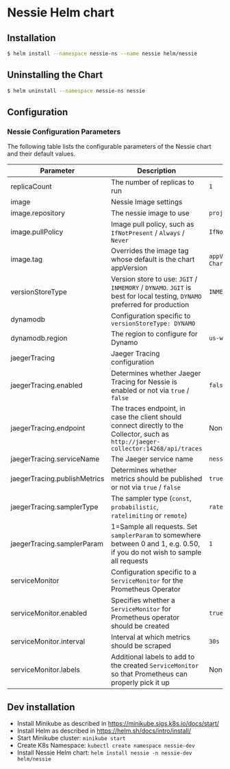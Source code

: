 # Nessie Helm chart

## Installation
```bash
$ helm install --namespace nessie-ns --name nessie helm/nessie
```

## Uninstalling the Chart

```bash
$ helm uninstall --namespace nessie-ns nessie
```

## Configuration
### Nessie Configuration Parameters
The following table lists the configurable parameters of the Nessie chart and their default values.

| Parameter  | Description | Default |
| -----------| ----------- | ------- |
| replicaCount | The number of replicas to run | `1` |
| image | Nessie Image settings | |
| image.repository | The nessie image to use | `projectnessie/nessie` |
| image.pullPolicy | Image pull policy, such as `IfNotPresent` / `Always` / `Never` | `IfNotPresent` |
| image.tag | Overrides the image tag whose default is the chart appVersion | `appVersion` from `Chart.yaml` |
| versionStoreType | Version store to use: `JGIT` / `INMEMORY` / `DYNAMO`. `JGIT` is best for local testing, `DYNAMO` preferred for production | `INMEMORY` |
| dynamodb | Configuration specific to `versionStoreType: DYNAMO` | |
| dynamodb.region | The region to configure for Dynamo | `us-west-2` |
| jaegerTracing | Jaeger Tracing configuration | |
| jaegerTracing.enabled | Determines whether Jaeger Tracing for Nessie is enabled or not via `true` / `false` | `false` |
| jaegerTracing.endpoint | The traces endpoint, in case the client should connect directly to the Collector, such as `http://jaeger-collector:14268/api/traces` | None |
| jaegerTracing.serviceName | The Jaeger service name | `nessie` |
| jaegerTracing.publishMetrics | Determines whether metrics should be published or not via `true` / `false` | `true` |
| jaegerTracing.samplerType | The sampler type (`const`, `probabilistic`, `ratelimiting` or `remote`) | `ratelimiting` |
| jaegerTracing.samplerParam | 1=Sample all requests. Set `samplerParam` to somewhere between 0 and 1, e.g. 0.50, if you do not wish to sample all requests | `1` |
| serviceMonitor | Configuration specific to a `ServiceMonitor` for the Prometheus Operator | |
| serviceMonitor.enabled | Specifies whether a `ServiceMonitor` for Prometheus operator should be created | `true` |
| serviceMonitor.interval | Interval at which metrics should be scraped | `30s` |
| serviceMonitor.labels | Additional labels to add to the created `ServiceMonitor` so that Prometheus can properly pick it up | None |


## Dev installation

* Install Minikube as described in https://minikube.sigs.k8s.io/docs/start/
* Install Helm as described in https://helm.sh/docs/intro/install/ 
* Start Minikube cluster: `minikube start`
* Create K8s Namespace: `kubectl create namespace nessie-dev`
* Install Nessie Helm chart: `helm install nessie -n nessie-dev helm/nessie`

